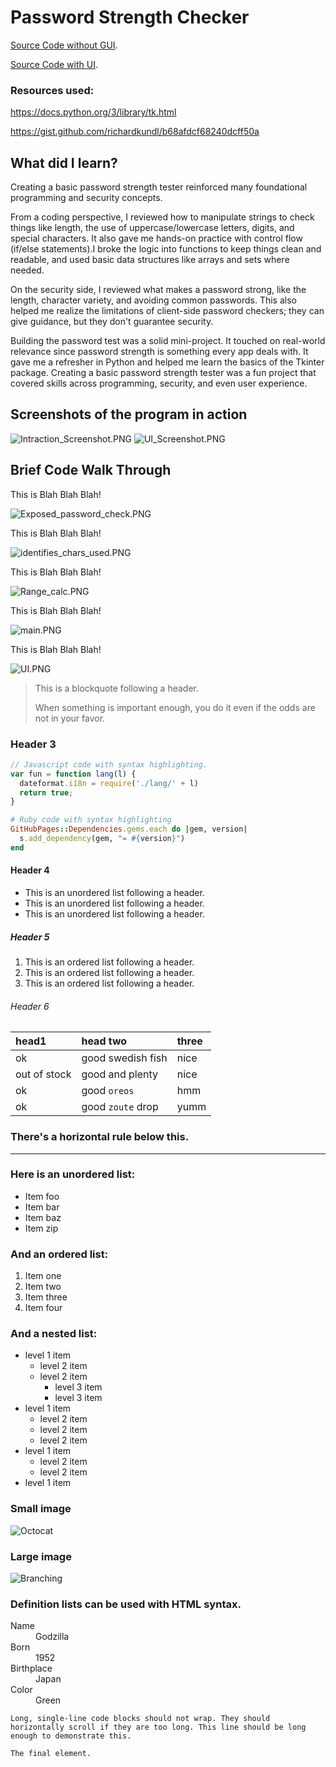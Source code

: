 
# Password Strength Checker
[Source Code without GUI](./Password-Strength-Checker.py).

[Source Code with UI](./UI-Password-Strength-Checker.py).

### Resources used:

https://docs.python.org/3/library/tk.html

https://gist.github.com/richardkundl/b68afdcf68240dcff50a

## What did I learn?
Creating a basic password strength tester reinforced many foundational programming and security concepts.

From a coding perspective, I reviewed how to manipulate strings to check things like length, the use of uppercase/lowercase letters, digits, and special characters. It also gave me hands-on practice with control flow (if/else statements).I broke the logic into functions to keep things clean and readable, and used basic data structures like arrays and sets where needed.

On the security side, I reviewed what makes a password strong, like the length, character variety, and avoiding common passwords. This also helped me realize the limitations of client-side password checkers; they can give guidance, but they don't guarantee security.

Building the password test was a solid mini-project. It touched on real-world relevance since password strength is something every app deals with. It gave me a refresher in Python and helped me learn the basics of the Tkinter package. Creating a basic password strength tester was a fun project that covered  skills across programming, security, and even user experience.


## Screenshots of the program in action
![Intraction_Screenshot.PNG](./Intraction_Screenshot.png) ![UI_Screenshot.PNG](./UI_Screenshot.PNG)


## Brief Code Walk Through

This is Blah Blah Blah!

![Exposed_password_check.PNG](./Exposed_password_check.PNG)


This is Blah Blah Blah!

![identifies_chars_used.PNG](./identifies_chars_used.PNG)


This is Blah Blah Blah!

![Range_calc.PNG](./Range_calc.PNG)


This is Blah Blah Blah!

![main.PNG](./main.PNG)


This is Blah Blah Blah!

![UI.PNG](./UI.PNG)








> This is a blockquote following a header.
>
> When something is important enough, you do it even if the odds are not in your favor.

### Header 3

```js
// Javascript code with syntax highlighting.
var fun = function lang(l) {
  dateformat.i18n = require('./lang/' + l)
  return true;
}
```

```ruby
# Ruby code with syntax highlighting
GitHubPages::Dependencies.gems.each do |gem, version|
  s.add_dependency(gem, "= #{version}")
end
```

#### Header 4

*   This is an unordered list following a header.
*   This is an unordered list following a header.
*   This is an unordered list following a header.

##### Header 5

1.  This is an ordered list following a header.
2.  This is an ordered list following a header.
3.  This is an ordered list following a header.

###### Header 6

| head1        | head two          | three |
|:-------------|:------------------|:------|
| ok           | good swedish fish | nice  |
| out of stock | good and plenty   | nice  |
| ok           | good `oreos`      | hmm   |
| ok           | good `zoute` drop | yumm  |

### There's a horizontal rule below this.

* * *

### Here is an unordered list:

*   Item foo
*   Item bar
*   Item baz
*   Item zip

### And an ordered list:

1.  Item one
1.  Item two
1.  Item three
1.  Item four

### And a nested list:

- level 1 item
  - level 2 item
  - level 2 item
    - level 3 item
    - level 3 item
- level 1 item
  - level 2 item
  - level 2 item
  - level 2 item
- level 1 item
  - level 2 item
  - level 2 item
- level 1 item

### Small image

![Octocat](https://github.githubassets.com/images/icons/emoji/octocat.png)

### Large image

![Branching](https://guides.github.com/activities/hello-world/branching.png)


### Definition lists can be used with HTML syntax.

<dl>
<dt>Name</dt>
<dd>Godzilla</dd>
<dt>Born</dt>
<dd>1952</dd>
<dt>Birthplace</dt>
<dd>Japan</dd>
<dt>Color</dt>
<dd>Green</dd>
</dl>

```
Long, single-line code blocks should not wrap. They should horizontally scroll if they are too long. This line should be long enough to demonstrate this.
```

```
The final element.
```
